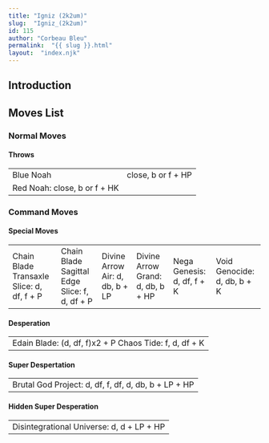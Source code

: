 ```yaml
---
title: "Igniz (2k2um)"
slug:  "Igniz_(2k2um)"
id: 115
author: "Corbeau Bleu"
permalink:  "{{ slug }}.html"
layout:  "index.njk"
---
```


## Introduction

## Moves List

### Normal Moves

#### Throws

|                              |                    |
|------------------------------|--------------------|
| Blue Noah                    | close, b or f + HP |
| Red Noah: close, b or f + HK |                    |

### Command Moves

#### Special Moves

|                                           |                                               |                                 |                                   |                            |                             |
|-------------------------------------------|-----------------------------------------------|---------------------------------|-----------------------------------|----------------------------|-----------------------------|
| Chain Blade Transaxle Slice: d, df, f + P | Chain Blade Sagittal Edge Slice: f, d, df + P | Divine Arrow Air: d, db, b + LP | Divine Arrow Grand: d, db, b + HP | Nega Genesis: d, df, f + K | Void Genocide: d, db, b + K |

#### Desperation

|                                                        |
|--------------------------------------------------------|
| Edain Blade: (d, df, f)x2 + P Chaos Tide: f, d, df + K |

#### Super Despertation

|                                                      |
|------------------------------------------------------|
| Brutal God Project: d, df, f, df, d, db, b + LP + HP |

#### Hidden Super Desperation

|                                           |
|-------------------------------------------|
| Disintegrational Universe: d, d + LP + HP |

